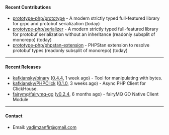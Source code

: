 #### Recent Contributions

- [prototype-php/prototype](https://github.com/prototype-php/prototype) - A modern strictly typed full-featured library for grpc and protobuf serialization (today)
- [prototype-php/serializer](https://github.com/prototype-php/serializer) - A modern strictly typed full-featured library for protobuf serialization without an inheritance (readonly subsplit of monorepo) (today)
- [prototype-php/phpstan-extension](https://github.com/prototype-php/phpstan-extension) - PHPStan extension to resolve protobuf types (readonly subsplit of monorepo) (today)

---

#### Recent Releases

- [kafkiansky/binary](https://github.com/kafkiansky/binary) ([0.4.4](https://github.com/kafkiansky/binary/releases/tag/0.4.4), 1 week ago) - Tool for manipulating with bytes.
- [kafkiansky/PHPClick](https://github.com/kafkiansky/PHPClick) ([0.1.0](https://github.com/kafkiansky/PHPClick/releases/tag/0.1.0), 3 weeks ago) - Async PHP Client for ClickHouse.
- [fairymq/fairymq-go](https://github.com/fairymq/fairymq-go) ([v0.2.4](https://github.com/fairymq/fairymq-go/releases/tag/v0.2.4), 6 months ago) - fairyMQ GO Native Client Module

---

#### Contact

- Email: [vadimzanfir@gmail.com](mailto://vadimzanfir@gmail.com)
